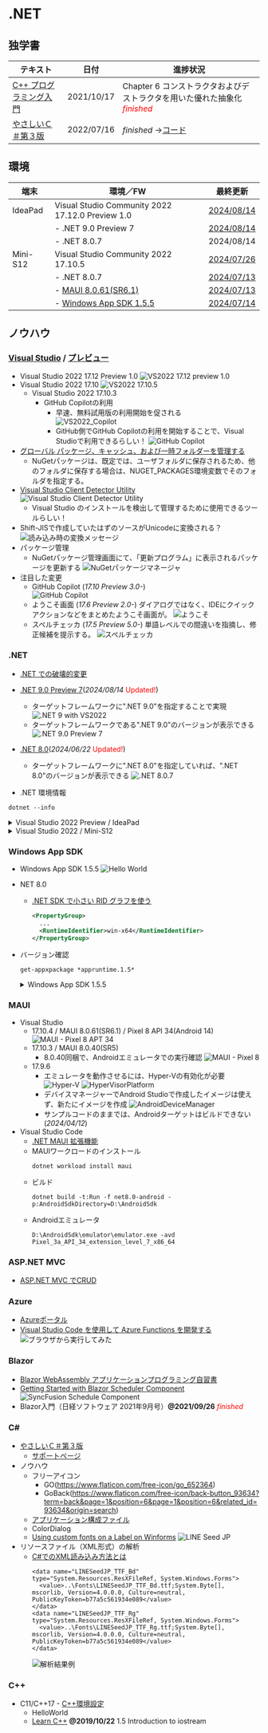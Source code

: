# .NET

##  独学書

  |テキスト                                                      |日付      |進捗状況
  |-------------------------------------------------------------|----------|---
  |[C++ プログラミング入門](http://examples.oreilly.com/core/)    |2021/10/17|Chapter 6 コンストラクタおよびデストラクタを用いた優れた抽象化<span style="color: red;">*finished*</span>
  |[やさしいＣ＃第３版](https://isbn2.sbcr.jp/03922/)             |2022/07/16|*finished* ->[コード](https://github.com/Tatsukiyoshi/Weekend_Programming/tree/main/net/C%23/YCSSample)

##  環境
  |端末       |環境／FW                                          |最終更新
  |-----------|-------------------------------------------------|----------
  |IdeaPad    |Visual Studio Community 2022 17.12.0 Preview 1.0 |[2024/08/14](https://learn.microsoft.com/ja-jp/visualstudio/releases/2022/release-notes-preview)
  |           |- .NET 9.0 Preview 7                             |[2024/08/14](https://dotnet.microsoft.com/en-us/download/dotnet/9.0?hl=ja-JP)
  |           |- .NET 8.0.7                                     |2024/08/14
  |Mini-S12   |Visual Studio Community 2022 17.10.5             |[2024/07/26](https://learn.microsoft.com/ja-jp/visualstudio/releases/2022/release-notes)
  |           |- .NET 8.0.7                                     |[2024/07/13](https://dotnet.microsoft.com/ja-jp/download/dotnet)
  |           |- [MAUI 8.0.61(SR6.1)](#maui)                    |[2024/07/13](https://github.com/dotnet/maui)
  |           |- [Windows App SDK 1.5.5](#windows-app-sdk)      |[2024/07/14](https://learn.microsoft.com/ja-jp/windows/apps/windows-app-sdk/downloads)

##  ノウハウ
### [Visual Studio](https://visualstudio.microsoft.com/ja/vs/) / [プレビュー](https://visualstudio.microsoft.com/ja/vs/preview/)
  - Visual Studio 2022 17.12 Preview 1.0
    ![VS2022 17.12 preview 1.0](../images/VisualStudio/20240814_Update_VS2022_17.12_Preview1.0.png)
  - Visual Studio 2022 17.10
    ![VS2022 17.10.5](../images/VisualStudio/20240726_Update_VS2022_17.10.5.png)
    - Visual Studio 2022 17.10.3
      - GitHub Copilotの利用
        - 早速、無料試用版の利用開始を促される <BR />
          ![VS2022_Copilot](../images/VisualStudio/20240704_GitHub_Copilot.png)
        - GitHub側でGitHub Copilotの利用を開始することで、Visual Studioで利用できるらしい！
          ![GitHub Copilot](../images/VisualStudio/20240704_GitHub_Copilot_Setting.png)
  - [グローバル パッケージ、キャッシュ、および一時フォルダーを管理する](https://learn.microsoft.com/ja-jp/nuget/consume-packages/managing-the-global-packages-and-cache-folders)
    - NuGetパッケージは、既定では、ユーザフォルダに保存されるため、他のフォルダに保存する場合は、NUGET_PACKAGES環境変数でそのフォルダを指定する。
  - [Visual Studio Client Detector Utility](https://learn.microsoft.com/ja-jp/visualstudio/install/tools-for-managing-visual-studio-instances?view=vs-2022)
    ![Visual Studio Client Detector Utility](../images/VisualStudio/20231006_VisualStudio_ClientDetectorUtility.png)
    -  Visual Studio のインストールを検出して管理するために使用できるツールらしい！
  - Shift-JISで作成していたはずのソースがUnicodeに変換される？
    ![読み込み時の変換メッセージ](../images/VisualStudio/20240403_Csharp_convert_unicode.png)
  - パッケージ管理
    - NuGetパッケージ管理画面にて、「更新プログラム」に表示されるパッケージを更新する
    ![NuGetパッケージマネージャ](../images/VisualStudio/20240407_Update_NuGet_Package.png)
  - 注目した変更
    - GitHub Copilot (*17.10 Preview 3.0-*) <BR/>
      ![GitHub Copilot](../images/VisualStudio/20240412_GitHub_Copilot.png)    
    - ようこそ画面 (*17.6 Preview 2.0-*)
      ダイアログではなく、IDEにクイックアクションなどをまとめたようこそ画面が。
      ![ようこそ](../images/VisualStudio/20230317_VS2022_17.6_Preview2.0_welcome.png)
    - スペルチェッカ (*17.5 Preview 5.0-*)
      単語レベルでの間違いを指摘し、修正候補を提示する。
      ![スペルチェッカ](../images/VisualStudio/20230121_SpellChecker.png)
### .NET
  - [.NET での破壊的変更](https://learn.microsoft.com/ja-jp/dotnet/core/compatibility/breaking-changes)
  - [.NET 9.0 Preview 7](https://dotnet.microsoft.com/en-us/download/dotnet/9.0?hl=ja-JP)(*2024/08/14* <span style="color: red;">Updated!</span>)
    - ターゲットフレームワークに".NET 9.0"を指定することで実現
      ![.NET 9 with VS2022](../images/VisualStudio/20240314_VS2022_dotnet9.png)
    - ターゲットフレームワークである".NET 9.0"のバージョンが表示できる
      ![.NET 9.0 Preview 7](../images/VisualStudio/20240814_dotnet9_Preview7.png)
  - [.NET 8.0](https://dotnet.microsoft.com/ja-jp/download/dotnet/8.0)(*2024/06/22* <span style="color: red;">Updated!</span>)
    - ターゲットフレームワークに".NET 8.0"を指定していれば、".NET 8.0"のバージョンが表示できる
      ![.NET 8.0.7](../images/VisualStudio/20240713_dotnet8.0.7.png)

  - .NET 環境情報
  ```
  dotnet --info
  ```
  <details>
  <summary>Visual Studio 2022 Preview / IdeaPad</summary>

  ```
  .NET SDK:
  Version:           9.0.100-preview.7.24407.12
  Commit:            d672b8a045
  Workload version:  9.0.100-manifests.baed1e37
  MSBuild version:   17.12.0-preview-24374-02+48e81c6f1

  ランタイム環境:
  OS Name:     Windows
  OS Version:  10.0.26120
  OS Platform: Windows
  RID:         win-x64
  Base Path:   C:\Program Files\dotnet\sdk\9.0.100-preview.7.24407.12\

  インストール済みの .NET ワークロード:
  新しいマニフェストをインストールするときに loose manifests を使用するように構成されています。
  表示するインストール済みワークロードはありません。

  Host:
    Version:      9.0.0-preview.7.24405.7
    Architecture: x64
    Commit:       static

  .NET SDKs installed:
    8.0.302 [C:\Program Files\dotnet\sdk]
    9.0.100-preview.6.24328.19 [C:\Program Files\dotnet\sdk]
    9.0.100-preview.7.24407.12 [C:\Program Files\dotnet\sdk]

  .NET runtimes installed:
    Microsoft.AspNetCore.App 8.0.6 [C:\Program Files\dotnet\shared\Microsoft.AspNetCore.App]
    Microsoft.AspNetCore.App 8.0.7 [C:\Program Files\dotnet\shared\Microsoft.AspNetCore.App]
    Microsoft.AspNetCore.App 9.0.0-preview.6.24328.4 [C:\Program Files\dotnet\shared\Microsoft.AspNetCore.App]
    Microsoft.AspNetCore.App 9.0.0-preview.7.24406.2 [C:\Program Files\dotnet\shared\Microsoft.AspNetCore.App]
    Microsoft.NETCore.App 8.0.6 [C:\Program Files\dotnet\shared\Microsoft.NETCore.App]
    Microsoft.NETCore.App 8.0.7 [C:\Program Files\dotnet\shared\Microsoft.NETCore.App]
    Microsoft.NETCore.App 9.0.0-preview.6.24327.7 [C:\Program Files\dotnet\shared\Microsoft.NETCore.App]
    Microsoft.NETCore.App 9.0.0-preview.7.24405.7 [C:\Program Files\dotnet\shared\Microsoft.NETCore.App]
    Microsoft.WindowsDesktop.App 8.0.6 [C:\Program Files\dotnet\shared\Microsoft.WindowsDesktop.App]
    Microsoft.WindowsDesktop.App 8.0.7 [C:\Program Files\dotnet\shared\Microsoft.WindowsDesktop.App]
    Microsoft.WindowsDesktop.App 9.0.0-preview.6.24327.6 [C:\Program Files\dotnet\shared\Microsoft.WindowsDesktop.App]
    Microsoft.WindowsDesktop.App 9.0.0-preview.7.24405.2 [C:\Program Files\dotnet\shared\Microsoft.WindowsDesktop.App]

  Other architectures found:
    x86   [C:\Program Files (x86)\dotnet]
      registered at [HKLM\SOFTWARE\dotnet\Setup\InstalledVersions\x86\InstallLocation]

  Environment variables:
    Not set

  global.json file:
    Not found

  Learn more:
    https://aka.ms/dotnet/info

  Download .NET:
    https://aka.ms/dotnet/download
  ```
  </details>
  <details>
  <summary>Visual Studio 2022 / Mini-S12</summary>

  ```
  .NET SDK:
  Version:           8.0.303
  Commit:            29ab8e3268
  Workload version:  8.0.300-manifests.34944930
  MSBuild version:   17.10.4+10fbfbf2e

  ランタイム環境:
  OS Name:     Windows
  OS Version:  10.0.22631
  OS Platform: Windows
  RID:         win-x64
  Base Path:   C:\Program Files\dotnet\sdk\8.0.303\

  インストール済みの .NET ワークロード:
  [maui-windows]
    インストール ソース: VS 17.10.35122.118
    マニフェストのバージョン:    8.0.61/8.0.100
    マニフェスト パス:       C:\Program Files\dotnet\sdk-manifests\8.0.100\microsoft.net.sdk.maui\8.0.61\WorkloadManifest.json
    インストールの種類:        FileBased

  [android]
    インストール ソース: VS 17.10.35122.118
    マニフェストのバージョン:    34.0.95/8.0.100
    マニフェスト パス:       C:\Program Files\dotnet\sdk-manifests\8.0.100\microsoft.net.sdk.android\34.0.95\WorkloadManifest.json
    インストールの種類:        FileBased

  [maccatalyst]
    インストール ソース: VS 17.10.35122.118
    マニフェストのバージョン:    17.2.8053/8.0.100
    マニフェスト パス:       C:\Program Files\dotnet\sdk-manifests\8.0.100\microsoft.net.sdk.maccatalyst\17.2.8053\WorkloadManifest.json
    インストールの種類:        FileBased

  [ios]
    インストール ソース: VS 17.10.35122.118
    マニフェストのバージョン:    17.2.8053/8.0.100
    マニフェスト パス:       C:\Program Files\dotnet\sdk-manifests\8.0.100\microsoft.net.sdk.ios\17.2.8053\WorkloadManifest.json
    インストールの種類:        FileBased


  Host:
    Version:      8.0.7
    Architecture: x64
    Commit:       2aade6beb0

  .NET SDKs installed:
    6.0.424 [C:\Program Files\dotnet\sdk]
    8.0.303 [C:\Program Files\dotnet\sdk]

  .NET runtimes installed:
    Microsoft.AspNetCore.App 6.0.32 [C:\Program Files\dotnet\shared\Microsoft.AspNetCore.App]
    Microsoft.AspNetCore.App 8.0.7 [C:\Program Files\dotnet\shared\Microsoft.AspNetCore.App]
    Microsoft.NETCore.App 6.0.32 [C:\Program Files\dotnet\shared\Microsoft.NETCore.App]
    Microsoft.NETCore.App 8.0.7 [C:\Program Files\dotnet\shared\Microsoft.NETCore.App]
    Microsoft.WindowsDesktop.App 6.0.32 [C:\Program Files\dotnet\shared\Microsoft.WindowsDesktop.App]
    Microsoft.WindowsDesktop.App 8.0.7 [C:\Program Files\dotnet\shared\Microsoft.WindowsDesktop.App]

  Other architectures found:
    x86   [C:\Program Files (x86)\dotnet]
      registered at [HKLM\SOFTWARE\dotnet\Setup\InstalledVersions\x86\InstallLocation]

  Environment variables:
    Not set

  global.json file:
    Not found

  Learn more:
    https://aka.ms/dotnet/info

  Download .NET:
    https://aka.ms/dotnet/download
  ```
  </details>

### Windows App SDK
  - Windows App SDK 1.5.5
    ![Hello World](../images/VisualStudio/20240714_VS2022_17.10.4_AppSDK1.5.5.png)
  - NET 8.0
    - [.NET SDK で小さい RID グラフを使う](https://learn.microsoft.com/ja-jp/dotnet/core/compatibility/sdk/8.0/rid-graph)
      ```xml
      <PropertyGroup>
        ...
        <RuntimeIdentifier>win-x64</RuntimeIdentifier>
      </PropertyGroup>
      ```
  - バージョン確認
    ```
    get-appxpackage *appruntime.1.5*
    ```
    <details>
    <summary>Windows App SDK 1.5.5</summary>

    ```
    RunspaceId             : 2773dd3c-ca8c-4c77-819b-0d79e556d281
    Name                   : Microsoft.WindowsAppRuntime.1.5
    Publisher              : CN=Microsoft Corporation, O=Microsoft Corporation, L=Redmond, S=Washington, C=US
    PublisherId            : 8wekyb3d8bbwe
    Architecture           : X64
    ResourceId             :
    Version                : 5001.119.156.0
    PackageFamilyName      : Microsoft.WindowsAppRuntime.1.5_8wekyb3d8bbwe
    PackageFullName        : Microsoft.WindowsAppRuntime.1.5_5001.119.156.0_x64__8wekyb3d8bbwe
    InstallLocation        : C:\Program Files\WindowsApps\Microsoft.WindowsAppRuntime.1.5_5001.119.156.0_x64__8wekyb3d8bbwe
    IsFramework            : True
    PackageUserInformation : {}
    IsResourcePackage      : False
    IsBundle               : False
    IsDevelopmentMode      : False
    NonRemovable           : False
    Dependencies           : {}
    IsPartiallyStaged      : False
    SignatureKind          : Store
    Status                 : Ok

    RunspaceId             : 2773dd3c-ca8c-4c77-819b-0d79e556d281
    Name                   : Microsoft.WindowsAppRuntime.1.5
    Publisher              : CN=Microsoft Corporation, O=Microsoft Corporation, L=Redmond, S=Washington, C=US
    PublisherId            : 8wekyb3d8bbwe
    Architecture           : X64
    ResourceId             :
    Version                : 5001.159.55.0
    PackageFamilyName      : Microsoft.WindowsAppRuntime.1.5_8wekyb3d8bbwe
    PackageFullName        : Microsoft.WindowsAppRuntime.1.5_5001.159.55.0_x64__8wekyb3d8bbwe
    InstallLocation        : C:\Program Files\WindowsApps\Microsoft.WindowsAppRuntime.1.5_5001.159.55.0_x64__8wekyb3d8bbwe
    IsFramework            : True
    PackageUserInformation : {}
    IsResourcePackage      : False
    IsBundle               : False
    IsDevelopmentMode      : False
    NonRemovable           : False
    Dependencies           : {}
    IsPartiallyStaged      : False
    SignatureKind          : Store
    Status                 : Ok

    RunspaceId             : 2773dd3c-ca8c-4c77-819b-0d79e556d281
    Name                   : Microsoft.WindowsAppRuntime.1.5
    Publisher              : CN=Microsoft Corporation, O=Microsoft Corporation, L=Redmond, S=Washington, C=US
    PublisherId            : 8wekyb3d8bbwe
    Architecture           : X86
    ResourceId             :
    Version                : 5001.178.1908.0
    PackageFamilyName      : Microsoft.WindowsAppRuntime.1.5_8wekyb3d8bbwe
    PackageFullName        : Microsoft.WindowsAppRuntime.1.5_5001.178.1908.0_x86__8wekyb3d8bbwe
    InstallLocation        : C:\Program Files\WindowsApps\Microsoft.WindowsAppRuntime.1.5_5001.178.1908.0_x86__8wekyb3d8bbw
                            e
    IsFramework            : True
    PackageUserInformation : {}
    IsResourcePackage      : False
    IsBundle               : False
    IsDevelopmentMode      : False
    NonRemovable           : False
    Dependencies           : {}
    IsPartiallyStaged      : False
    SignatureKind          : Store
    Status                 : Ok

    RunspaceId             : 2773dd3c-ca8c-4c77-819b-0d79e556d281
    Name                   : Microsoft.WindowsAppRuntime.1.5
    Publisher              : CN=Microsoft Corporation, O=Microsoft Corporation, L=Redmond, S=Washington, C=US
    PublisherId            : 8wekyb3d8bbwe
    Architecture           : X64
    ResourceId             :
    Version                : 5001.178.1908.0
    PackageFamilyName      : Microsoft.WindowsAppRuntime.1.5_8wekyb3d8bbwe
    PackageFullName        : Microsoft.WindowsAppRuntime.1.5_5001.178.1908.0_x64__8wekyb3d8bbwe
    InstallLocation        : C:\Program Files\WindowsApps\Microsoft.WindowsAppRuntime.1.5_5001.178.1908.0_x64__8wekyb3d8bbw
                            e
    IsFramework            : True
    PackageUserInformation : {}
    IsResourcePackage      : False
    IsBundle               : False
    IsDevelopmentMode      : False
    NonRemovable           : False
    Dependencies           : {}
    IsPartiallyStaged      : False
    SignatureKind          : Store
    Status                 : Ok
    ```
    </details>

### MAUI
  - Visual Studio
    - 17.10.4 / MAUI 8.0.61(SR6.1) / Pixel 8 API 34(Android 14)
        ![MAUI - Pixel 8 APT 34](../images/VisualStudio/20240713_VS2022_17.10.4_MAUI_Android.png)
    - 17.10.3 / MAUI 8.0.40(SR5)
      - 8.0.40同梱で、Androidエミュレータでの実行確認
        ![MAUI - Pixel 8](../images/VisualStudio/20240626_VS2022_17.10.3_MAUI_Android.png)
    - 17.9.6
      - エミュレータを動作させるには、Hyper-Vの有効化が必要 <BR />
        ![Hyper-V](../images/VisualStudio/20240412_Android_HyperV.png)
        ![HyperVisorPlatform](../images/VisualStudio/20240412_Android_HyperVisor_Platform.png)
      - デバイスマネージャーでAndroid Studioで作成したイメージは使えず、新たにイメージを作成
        ![AndroidDeviceManager](../images/VisualStudio/20240412_Android_Device_Manager.png)
      - サンプルコードのままでは、Androidターゲットはビルドできない (*2024/04/12*)
  - Visual Studio Code
    - [.NET MAUI 拡張機能](https://marketplace.visualstudio.com/items?itemName=ms-dotnettools.dotnet-maui)
    - MAUIワークロードのインストール
      ```
      dotnet workload install maui
      ```
    - ビルド
      ```
      dotnet build -t:Run -f net8.0-android -p:AndroidSdkDirectory=D:\AndroidSdk
      ```
    - Androidエミュレータ
      ```
      D:\AndroidSdk\emulator\emulator.exe -avd Pixel_3a_API_34_extension_level_7_x86_64
      ```
### ASP.NET MVC
  - [ASP.NET MVC でCRUD](https://qiita.com/zaburo/items/610bd34df3c819c67551)
### Azure
  - [Azureポータル](https://portal.azure.com/#home)
  - [Visual Studio Code を使用して Azure Functions を開発する](https://learn.microsoft.com/ja-jp/azure/azure-functions/functions-develop-vs-code?tabs=csharp)
    ![ブラウザから実行してみた](../images/Azure/20230701_FunctionsTrial.png)
### Blazor
  - [Blazor WebAssembly アプリケーションプログラミング自習書](https://qiita.com/jsakamoto/items/244163860b4626c02ba0)
  - [Getting Started with Blazor Scheduler Component](https://blazor.syncfusion.com/documentation/scheduler/getting-started)
    ![SyncFusion Schedule Component](../images/Blazor/20230322_SyncFusionSchedulerInit.png)
  - Blazor入門（日経ソフトウェア 2021年9月号）**@2021/09/26** <span style="color: red;">*finished*</span>
### C#
  - [やさしいＣ＃第３版](https://isbn2.sbcr.jp/03922/)
    - [サポートページ](http://mana.on.coocan.jp/yasacs.html)
  - ノウハウ
    - フリーアイコン
      - GO(https://www.flaticon.com/free-icon/go_652364)
      - GoBack(https://www.flaticon.com/free-icon/back-button_93634?term=back&page=1&position=6&page=1&position=6&related_id=93634&origin=search)
    - [アプリケーション構成ファイル](https://www.fenet.jp/dotnet/column/language/9654/)
    - ColorDialog
    - [Using custom fonts on a Label on Winforms](https://stackoverflow.com/questions/1297264/using-custom-fonts-on-a-label-on-winforms)
      ![LINE Seed JP](../images/Windows/LINESeedJP.png)
  - リソースファイル（XML形式）の解析
    - [C#でのXML読み込み方法とは](https://www.fenet.jp/dotnet/column/language/8240/)
      ```
      <data name="LINESeedJP_TTF_Bd" type="System.Resources.ResXFileRef, System.Windows.Forms">
        <value>..\Fonts\LINESeedJP_TTF_Bd.ttf;System.Byte[], mscorlib, Version=4.0.0.0, Culture=neutral, PublicKeyToken=b77a5c561934e089</value>
      </data>
      <data name="LINESeedJP_TTF_Rg" type="System.Resources.ResXFileRef, System.Windows.Forms">
        <value>..\Fonts\LINESeedJP_TTF_Rg.ttf;System.Byte[], mscorlib, Version=4.0.0.0, Culture=neutral, PublicKeyToken=b77a5c561934e089</value>
      </data>
      ```
      ![解析結果例](../images/VisualStudio/20230326_Analyze_XML_Resources.png)
### C++
  - C11/C++17 - [C++環境設定](https://code.visualstudio.com/docs/cpp/config-msvc)
    - HelloWorld
    - [Learn C++](https://www.learncpp.com/) **@2019/10/22** 1.5 Introduction to iostream
